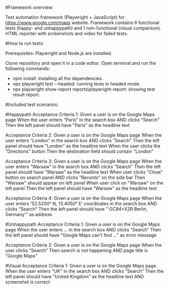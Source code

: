#Framework overview:

Test automation framework (Playwright + JavaScript) for https://www.google.com/maps website. Framework contains 6 functional tests (happy- and unhappypath) and 1 non-functional (visual comparison). HTML reporter with screenshots and video for failed tests. 

#How to run tests: 

Prerequisites: Playwright and Node.js are installed. 

Clone repository and open it in a code editor. Open terminal and run the following commands:

- npm install: installing all the dependencies. 
- npx playwright test --headed: running tests in headed mode.
- npx playwright show-report reports\playwright-report: showing test result report.


#Included test scenarios: 

#Happypath
Acceptance Criteria 1:
Given a user is on the Google Maps page
When the user enters “Paris” in the search box
AND clicks “Search”
Then the left panel should have "Paris" as the headline text

Acceptance Criteria 2:
Given a user is on the Google Maps page
When the user enters “London” in the search box
AND clicks “Search”
Then the left panel should have "London" as the headline text
When the user clicks the “Directions” button
Then the destination field should contain "London"

Acceptance Criteria 3:
Given a user is on the Google Maps page
When the user enters "Warsaw" in the search box
AND clicks “Search”
Then the left panel should have "Warsaw" as the headline text
When user clicks "Close" button on search panel
AND clicks "Recents" on the side bar
Then "Warsaw" should appear on left panel
When user click on "Warsaw" on the left panel
Then the left panel should have "Warsaw" as the headline text

Acceptance Criteria 4:
Given a user is on the Google Maps page
When the user enters '52.5200° N, 13.4050° E' coordinates in the search box
AND clicks “Search”
Then the left panel should have "'GC94+X2R Berlin, Germany'" as address

#Unhappypath
Acceptance Criteria 1:
Given a user is on the Google Maps page
When the user enters ... in the search box
AND clicks “Search”
Then the left panel should have "Google Maps can't find ..." as error message

Acceptance Criteria 2:
Given a user is on the Google Maps page
When the user clicks “Search”
Then search is not happening 
AND page title is "Google Maps"


#Visual
Acceptance Criteria 1:
Given a user is on the Google Maps page
When the user enters "UK" in the search box
AND clicks “Search”
Then the left panel should have "United Kingdom" as the headline text
AND screenshot is correct
